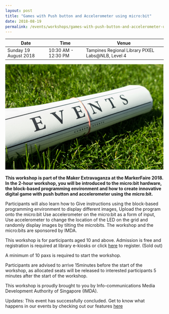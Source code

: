 ```yaml
---
layout: post
title: "Games with Push button and Accelerometer using micro:bit"
date: 2018-08-19
permalink: /events/workshops/games-with-push-button-and-accelerometer-using-micro-bit
---
```


| Date | Time | Venue |
|--------|---|---|
| Sunday 19 August 2018 | 10:30 AM - 12:30 PM | Tampines Regional Library PIXEL Labs@NLB, Level 4 |

![hi](/images/events/generic-event-image.jpg)

**This workshop is part of the Maker Extravaganza at the MarkerFaire 2018. In the 2-hour workshop, you will be introduced to the micro:bit hardware, the block-based programming environment and how to create innovative digital game with push button and accelerometer using the micro:bit.**

Participants will also learn how to
Give instructions using the block-based programming environment to display different images,
Upload the program onto the micro:bit
Use accelerometer on the micro:bit as a form of input,
Use accelerometer to change the location of the LED on the grid and randomly display images by tilting the microbits.
The workshop and the micro:bits are sponsored by IMDA. 

This workshop is for participants aged 10 and above.  Admission is free and registration is required at library e-kiosks or click <a href="https://www.nlb.gov.sg/golibrary2/e/digital-maker-games-with-push-button-and-accelerometer-using-microbit-pixel-labsnlb-96222436" target="_blank">here</a> to register. (Sold out)

A minimum of 10 paxs is required to start the workshop.

Participants are advised to arrive 15minutes before the start of the workshop, as allocated seats will be released to interested participants 5 minutes after the start of the workshop.
 
This workshop is proudly brought to you by Info-communications Media Development Authority of Singapore (IMDA).

Updates: This event has successfully concluded. Get to know what happens in our events by checking out our features <a href="" target="_blank">here</a>
